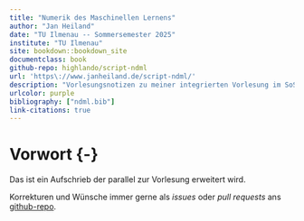 ```yaml
--- 
title: "Numerik des Maschinellen Lernens"
author: "Jan Heiland"
date: "TU Ilmenau -- Sommersemester 2025"
institute: "TU Ilmenau"
site: bookdown::bookdown_site
documentclass: book
github-repo: highlando/script-ndml
url: 'https\://www.janheiland.de/script-ndml/'
description: "Vorlesungsnotizen zu meiner integrierten Vorlesung im SoSe 2025"
urlcolor: purple
bibliography: ["ndml.bib"]
link-citations: true
---
```


# Vorwort {-}

Das ist ein Aufschrieb der parallel zur Vorlesung erweitert wird.

Korrekturen und W&uuml;nsche immer gerne als *issues* oder *pull requests* ans [github-repo](https://github.com/highlando/script-ndml).
